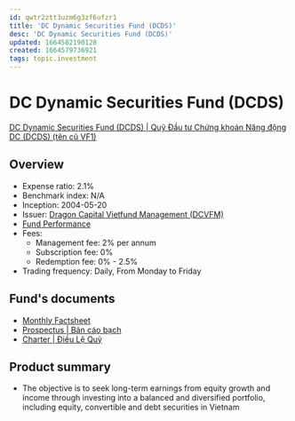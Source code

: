 ```yaml
---
id: qwtr2ztt3uzm6g3zf6ufzr1
title: 'DC Dynamic Securities Fund (DCDS)'
desc: 'DC Dynamic Securities Fund (DCDS)'
updated: 1664582190128
created: 1664579736921
tags: topic.investment
---
```

# DC Dynamic Securities Fund (DCDS)

[DC Dynamic Securities Fund (DCDS) | Quỹ Đầu tư Chứng khoán Năng động DC (DCDS) (tên cũ VF1) ](https://dragoncapital.com.vn/quy-dau-tu-chung-khoan-nang-dong-dc-dcds/dcds-thong-tin-ve-quy/)

## Overview

- Expense ratio: 2.1%
- Benchmark index: N/A
- Inception: 2004-05-20
- Issuer: [Dragon Capital Vietfund Management (DCVFM)](https://dragoncapital.com.vn/en/)
- [Fund Performance](https://dragoncapital.com.vn/quy-dau-tu-chung-khoan-nang-dong-dc-dcds/dcds-ket-qua-hoat-dong/)
- Fees:
    - Management fee: 2% per annum
    - Subscription fee: 0%
    - Redemption fee: 0% - 2.5%
- Trading frequency: Daily, From Monday to Friday

## Fund's documents

- [Monthly Factsheet](https://dragoncapital.com.vn/cap-nhat-hoat-dong-quy-dcds/?report_type=cap-nhat-hoat-dong-quy&fund_code=DCDS)
- [Prospectus | Bản cáo bạch](https://vfmcomvnaz.azureedge.net/dcvfmcomvn/uploads/vfm_files/report/2022/06/DCDS_20220701.pdf)
- [Charter | Điều Lệ Quỹ](https://vfmcomvnaz.azureedge.net/dcvfmcomvn/uploads/vfm_files/report/2022/05/DCDS_Dieu-le_2022-AGM_CBTT.pdf)

## Product summary

- The objective is to seek long-term earnings from equity growth and income through investing into a balanced and diversified portfolio, including equity, convertible and debt securities in Vietnam